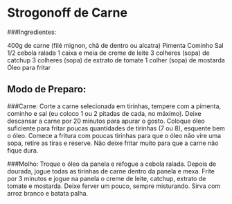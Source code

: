 # Strogonoff de Carne

###Ingredientes:

400g de carne (filé mignon, chã de dentro ou alcatra)
Pimenta
Cominho
Sal
1/2 cebola ralada
1 caixa e meia de creme de leite
3 colheres (sopa) de catchup
3 colheres (sopa) de extrato de tomate
1 colher (sopa) de mostarda
Óleo para fritar

## Modo de Preparo:

###Carne:
Corte a carne selecionada em tirinhas, tempere com a pimenta, cominho e sal (eu coloco 1 ou 2 pitadas de cada, no máximo).
Deixe descansar a carne por 20 minutos para apurar o gosto.
Coloque óleo suficiente para fritar poucas quantidades de tirinhas (7 ou 8), esquente bem o óleo.
Comece a fritura com poucas tirinhas para que o óleo não vire uma sopa, retire as tiras e reserve.
Não deixe fritar muito para que a carne não fique dura.

###Molho:
Troque o óleo da panela e refogue a cebola ralada.
Depois de dourada, jogue todas as tirinhas de carne dentro da panela e mexa.
Frite por 3 minutos e jogue na panela o creme de leite, catchup, extrato de tomate e mostarda.
Deixe ferver um pouco, sempre misturando.
Sirva com arroz branco e batata palha.
